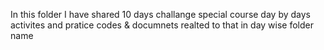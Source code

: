 In this folder I have shared 10 days challange special course day by days activites and pratice codes & documnets realted to that in day wise folder name 
